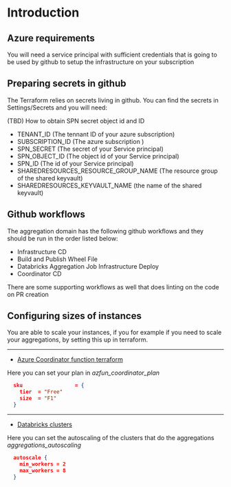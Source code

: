 # Introduction

## Azure requirements

You will need a service principal with sufficient credentials that is going to be used by github to setup the infrastructure on your subscription

## Preparing secrets in github

The Terraform relies on secrets living in github.
You can find the secrets in Settings/Secrets and you will need:

(TBD) How to obtain SPN secret object id and ID

- TENANT_ID (The tennant ID of your azure subscription)
- SUBSCRIPTION_ID (The azure subscription )
- SPN_SECRET (The secret of your Service principal)
- SPN_OBJECT_ID (The object id of your Service principal)
- SPN_ID (The id of your Service principal)
- SHAREDRESOURCES_RESOURCE_GROUP_NAME (The resource group of the shared keyvault)
- SHAREDRESOURCES_KEYVAULT_NAME (the name of the shared keyvault)

## Github workflows

The aggregation domain has the following github workflows and they should be run in the order listed below:

- Infrastructure CD
- Build and Publish Wheel File
- Databricks Aggregation Job Infrastructure Deploy
- Coordinator CD

There are some supporting workflows as well that does linting on the code on PR creation

## Configuring sizes of instances

You are able to scale your instances, if you for example if you need to scale your aggregations, by setting this up in terraform.

---

- [Azure Coordinator function terraform](..\build\infrastructure\main\func-coordinator.tf)

Here you can set your plan in *azfun_coordinator_plan*

```JSON
  sku                 = {
    tier  = "Free"
    size  = "F1"
  }
```

---

- [Databricks clusters](..\build\databricks_aggregations_cluster\main\main.tf)

Here you can set the autoscaling of the clusters that do the aggregations *aggregations_autoscaling*

```JSON
  autoscale {
    min_workers = 2
    max_workers = 8
  }
```
